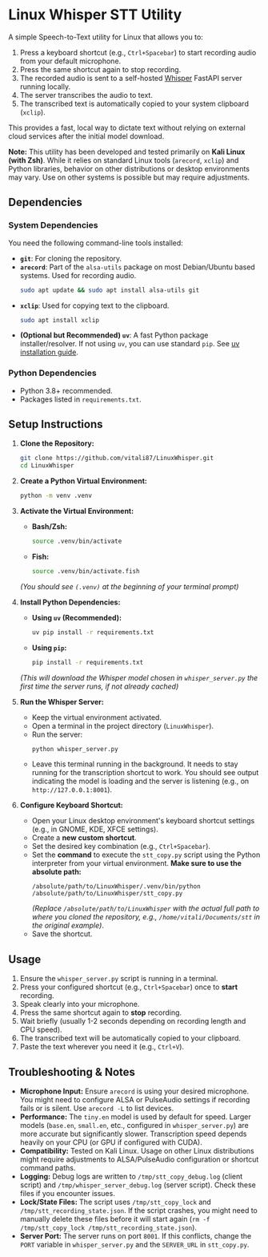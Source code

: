 # Linux Whisper STT Utility

A simple Speech-to-Text utility for Linux that allows you to:

1.  Press a keyboard shortcut (e.g., `Ctrl+Spacebar`) to start recording audio from your default microphone.
2.  Press the same shortcut again to stop recording.
3.  The recorded audio is sent to a self-hosted [Whisper](https://github.com/openai/whisper) FastAPI server running locally.
4.  The server transcribes the audio to text.
5.  The transcribed text is automatically copied to your system clipboard (`xclip`).

This provides a fast, local way to dictate text without relying on external cloud services after the initial model download.

**Note:** This utility has been developed and tested primarily on **Kali Linux (with Zsh)**. While it relies on standard Linux tools (`arecord`, `xclip`) and Python libraries, behavior on other distributions or desktop environments may vary. Use on other systems is possible but may require adjustments.

## Dependencies

### System Dependencies

You need the following command-line tools installed:

*   **`git`**: For cloning the repository.
*   **`arecord`**: Part of the `alsa-utils` package on most Debian/Ubuntu based systems. Used for recording audio.
    ```bash
    sudo apt update && sudo apt install alsa-utils git
    ```
*   **`xclip`**: Used for copying text to the clipboard.
    ```bash
    sudo apt install xclip
    ```
*   **(Optional but Recommended) `uv`**: A fast Python package installer/resolver. If not using `uv`, you can use standard `pip`.
    See [uv installation guide](https://github.com/astral-sh/uv#installation).

### Python Dependencies

*   Python 3.8+ recommended.
*   Packages listed in `requirements.txt`.

## Setup Instructions

1.  **Clone the Repository:**
    ```bash
    git clone https://github.com/vitali87/LinuxWhisper.git
    cd LinuxWhisper
    ```

2.  **Create a Python Virtual Environment:**
    ```bash
    python -m venv .venv
    ```

3.  **Activate the Virtual Environment:**
    *   **Bash/Zsh:**
        ```bash
        source .venv/bin/activate
        ```
    *   **Fish:**
        ```bash
        source .venv/bin/activate.fish
        ```
    *(You should see `(.venv)` at the beginning of your terminal prompt)*

4.  **Install Python Dependencies:**
    *   **Using `uv` (Recommended):**
        ```bash
        uv pip install -r requirements.txt
        ```
    *   **Using `pip`:**
        ```bash
        pip install -r requirements.txt
        ```
    *(This will download the Whisper model chosen in `whisper_server.py` the first time the server runs, if not already cached)*

5.  **Run the Whisper Server:**
    *   Keep the virtual environment activated.
    *   Open a terminal in the project directory (`LinuxWhisper`).
    *   Run the server:
        ```bash
        python whisper_server.py
        ```
    *   Leave this terminal running in the background. It needs to stay running for the transcription shortcut to work. You should see output indicating the model is loading and the server is listening (e.g., on `http://127.0.0.1:8001`).

6.  **Configure Keyboard Shortcut:**
    *   Open your Linux desktop environment's keyboard shortcut settings (e.g., in GNOME, KDE, XFCE settings).
    *   Create a **new custom shortcut**.
    *   Set the desired key combination (e.g., `Ctrl+Spacebar`).
    *   Set the **command** to execute the `stt_copy.py` script using the Python interpreter from your virtual environment. **Make sure to use the absolute path:**
        ```
        /absolute/path/to/LinuxWhisper/.venv/bin/python /absolute/path/to/LinuxWhisper/stt_copy.py
        ```
        *(Replace `/absolute/path/to/LinuxWhisper` with the actual full path to where you cloned the repository, e.g., `/home/vitali/Documents/stt` in the original example)*.
    *   Save the shortcut.

## Usage

1.  Ensure the `whisper_server.py` script is running in a terminal.
2.  Press your configured shortcut (e.g., `Ctrl+Spacebar`) once to **start** recording.
3.  Speak clearly into your microphone.
4.  Press the same shortcut again to **stop** recording.
5.  Wait briefly (usually 1-2 seconds depending on recording length and CPU speed).
6.  The transcribed text will be automatically copied to your clipboard.
7.  Paste the text wherever you need it (e.g., `Ctrl+V`).

## Troubleshooting & Notes

*   **Microphone Input:** Ensure `arecord` is using your desired microphone. You might need to configure ALSA or PulseAudio settings if recording fails or is silent. Use `arecord -L` to list devices.
*   **Performance:** The `tiny.en` model is used by default for speed. Larger models (`base.en`, `small.en`, etc., configured in `whisper_server.py`) are more accurate but significantly slower. Transcription speed depends heavily on your CPU (or GPU if configured with CUDA).
*   **Compatibility:** Tested on Kali Linux. Usage on other Linux distributions might require adjustments to ALSA/PulseAudio configuration or shortcut command paths.
*   **Logging:** Debug logs are written to `/tmp/stt_copy_debug.log` (client script) and `/tmp/whisper_server_debug.log` (server script). Check these files if you encounter issues.
*   **Lock/State Files:** The script uses `/tmp/stt_copy_lock` and `/tmp/stt_recording_state.json`. If the script crashes, you might need to manually delete these files before it will start again (`rm -f /tmp/stt_copy_lock /tmp/stt_recording_state.json`).
*   **Server Port:** The server runs on port `8001`. If this conflicts, change the `PORT` variable in `whisper_server.py` and the `SERVER_URL` in `stt_copy.py`. 